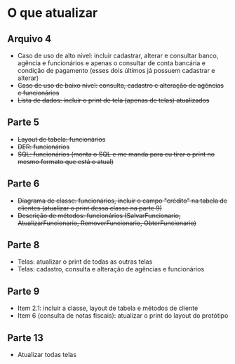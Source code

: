 # O que atualizar

## Arquivo 4
- Caso de uso de alto nível: incluir cadastrar, alterar e consultar banco, agência e funcionários e apenas o consultar de conta bancária e condição de pagamento (esses dois últimos já possuem cadastrar e alterar)
- ~~Caso de uso de baixo nível: consulta, cadastro e alteração de agências e funcionários~~
- ~~Lista de dados: incluir o print de tela (apenas de telas) atualizados~~

## Parte 5
- ~~Layout de tabela: funcionários~~
- ~~DER: funcionários~~
- ~~SQL: funcionários (monta o SQL e me manda para eu tirar o print no mesmo formato que está o atual)~~

## Parte 6
- ~~Diagrama de classe: funcionários, incluir o campo "crédito" na tabela de clientes (atualizar o print dessa classe na parte 9)~~
- ~~Descrição de métodos: funcionários (SalvarFuncionario, AtualizarFuncionario, RemoverFuncionario, ObterFuncionario)~~

## Parte 8
- Telas: atualizar o print de todas as outras telas
- Telas: cadastro, consulta e alteração de agências e funcionários

## Parte 9
- Item 2.1: incluir a classe, layout de tabela e métodos de cliente
- Item 6 (consulta de notas fiscais): atualizar o print do layout do protótipo

## Parte 13
- Atualizar todas telas
